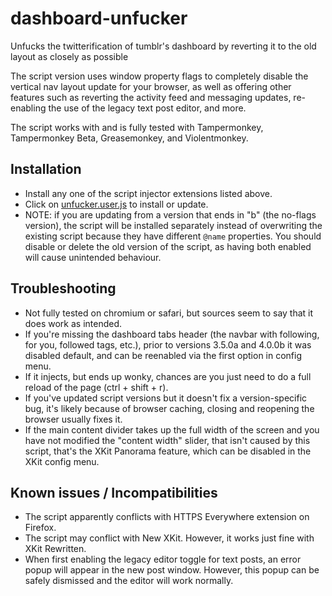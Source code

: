 # dashboard-unfucker
Unfucks the twitterification of tumblr's dashboard by reverting it to the old layout as closely as possible

The script version uses window property flags to completely disable the vertical nav layout update for your browser, as well as offering other features such as 
reverting the activity feed and messaging updates, re-enabling the use of the legacy text post editor, and more.

The script works with and is fully tested with Tampermonkey, Tampermonkey Beta, Greasemonkey, and Violentmonkey.

## Installation
- Install any one of the script injector extensions listed above.
- Click on [unfucker.user.js](https://github.com/enchanted-sword/dashboard-unfucker/raw/main/unfucker.user.js) to install or update.
- NOTE: if you are updating from a version that ends in "b" (the no-flags version), the script will be installed separately instead of overwriting the existing script because they have different `@name` properties. You should disable or delete the old version of the script, as having both enabled will cause unintended behaviour.

## Troubleshooting
- Not fully tested on chromium or safari, but sources seem to say that it does work as intended.
- If you're missing the dashboard tabs header (the navbar with following, for you, followed tags, etc.), prior to versions 3.5.0a and 4.0.0b it was disabled default, and can be reenabled via the first option in config menu.
- If it injects, but ends up wonky, chances are you just need to do a full reload of the page (ctrl + shift + r).
- If you've updated script versions but it doesn't fix a version-specific bug, it's likely because of browser caching, closing and reopening the browser usually fixes it.
- If the main content divider takes up the full width of the screen and you have not modified the "content width" slider, that isn't caused by this script, that's the XKit Panorama feature, which can be disabled in the XKit config menu.

## Known issues / Incompatibilities
- The script apparently conflicts with HTTPS Everywhere extension on Firefox.
- The script may conflict with New XKit. However, it works just fine with XKit Rewritten.
- When first enabling the legacy editor toggle for text posts, an error popup will appear in the new post window. However, this popup can be safely dismissed and the editor will work normally.